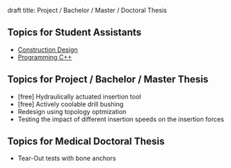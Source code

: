 draft
title: Project / Bachelor / Master / Doctoral Thesis

## Topics for Student Assistants
- [Construction Design](thesis/konstruktion.pdf "topics")
- [Programming C++](thesis/programmierung.pdf)

## Topics for Project / Bachelor / Master Thesis
- [free] Hydraulically actuated insertion tool
- [free] Actively coolable drill bushing
- Redesign using topology optmization
- Testing the impact of different insertion speeds on the insertion forces

## Topics for Medical Doctoral Thesis
- Tear-Out tests with bone anchors
